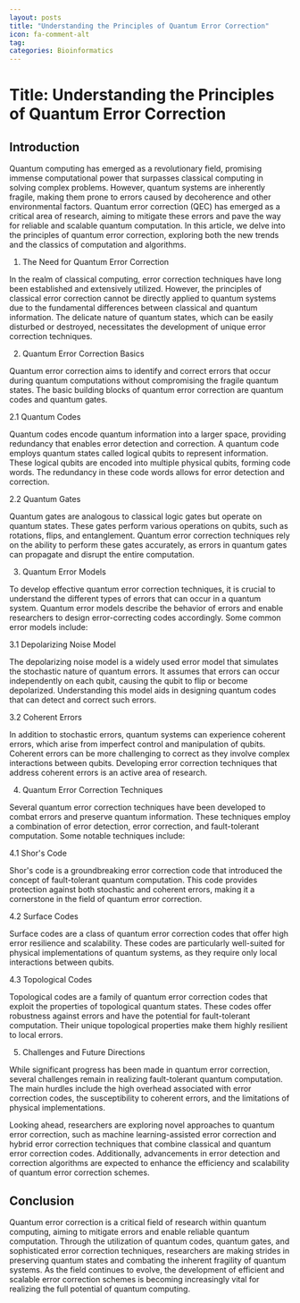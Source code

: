 ```yaml
---
layout: posts
title: "Understanding the Principles of Quantum Error Correction"
icon: fa-comment-alt
tag:      
categories: Bioinformatics
---
```



# Title: Understanding the Principles of Quantum Error Correction

## Introduction

Quantum computing has emerged as a revolutionary field, promising immense computational power that surpasses classical computing in solving complex problems. However, quantum systems are inherently fragile, making them prone to errors caused by decoherence and other environmental factors. Quantum error correction (QEC) has emerged as a critical area of research, aiming to mitigate these errors and pave the way for reliable and scalable quantum computation. In this article, we delve into the principles of quantum error correction, exploring both the new trends and the classics of computation and algorithms.

1. The Need for Quantum Error Correction

In the realm of classical computing, error correction techniques have long been established and extensively utilized. However, the principles of classical error correction cannot be directly applied to quantum systems due to the fundamental differences between classical and quantum information. The delicate nature of quantum states, which can be easily disturbed or destroyed, necessitates the development of unique error correction techniques.

2. Quantum Error Correction Basics

Quantum error correction aims to identify and correct errors that occur during quantum computations without compromising the fragile quantum states. The basic building blocks of quantum error correction are quantum codes and quantum gates.

2.1 Quantum Codes

Quantum codes encode quantum information into a larger space, providing redundancy that enables error detection and correction. A quantum code employs quantum states called logical qubits to represent information. These logical qubits are encoded into multiple physical qubits, forming code words. The redundancy in these code words allows for error detection and correction.

2.2 Quantum Gates

Quantum gates are analogous to classical logic gates but operate on quantum states. These gates perform various operations on qubits, such as rotations, flips, and entanglement. Quantum error correction techniques rely on the ability to perform these gates accurately, as errors in quantum gates can propagate and disrupt the entire computation.

3. Quantum Error Models

To develop effective quantum error correction techniques, it is crucial to understand the different types of errors that can occur in a quantum system. Quantum error models describe the behavior of errors and enable researchers to design error-correcting codes accordingly. Some common error models include:

3.1 Depolarizing Noise Model

The depolarizing noise model is a widely used error model that simulates the stochastic nature of quantum errors. It assumes that errors can occur independently on each qubit, causing the qubit to flip or become depolarized. Understanding this model aids in designing quantum codes that can detect and correct such errors.

3.2 Coherent Errors

In addition to stochastic errors, quantum systems can experience coherent errors, which arise from imperfect control and manipulation of qubits. Coherent errors can be more challenging to correct as they involve complex interactions between qubits. Developing error correction techniques that address coherent errors is an active area of research.

4. Quantum Error Correction Techniques

Several quantum error correction techniques have been developed to combat errors and preserve quantum information. These techniques employ a combination of error detection, error correction, and fault-tolerant computation. Some notable techniques include:

4.1 Shor's Code

Shor's code is a groundbreaking error correction code that introduced the concept of fault-tolerant quantum computation. This code provides protection against both stochastic and coherent errors, making it a cornerstone in the field of quantum error correction.

4.2 Surface Codes

Surface codes are a class of quantum error correction codes that offer high error resilience and scalability. These codes are particularly well-suited for physical implementations of quantum systems, as they require only local interactions between qubits.

4.3 Topological Codes

Topological codes are a family of quantum error correction codes that exploit the properties of topological quantum states. These codes offer robustness against errors and have the potential for fault-tolerant computation. Their unique topological properties make them highly resilient to local errors.

5. Challenges and Future Directions

While significant progress has been made in quantum error correction, several challenges remain in realizing fault-tolerant quantum computation. The main hurdles include the high overhead associated with error correction codes, the susceptibility to coherent errors, and the limitations of physical implementations.

Looking ahead, researchers are exploring novel approaches to quantum error correction, such as machine learning-assisted error correction and hybrid error correction techniques that combine classical and quantum error correction codes. Additionally, advancements in error detection and correction algorithms are expected to enhance the efficiency and scalability of quantum error correction schemes.

## Conclusion

Quantum error correction is a critical field of research within quantum computing, aiming to mitigate errors and enable reliable quantum computation. Through the utilization of quantum codes, quantum gates, and sophisticated error correction techniques, researchers are making strides in preserving quantum states and combating the inherent fragility of quantum systems. As the field continues to evolve, the development of efficient and scalable error correction schemes is becoming increasingly vital for realizing the full potential of quantum computing.